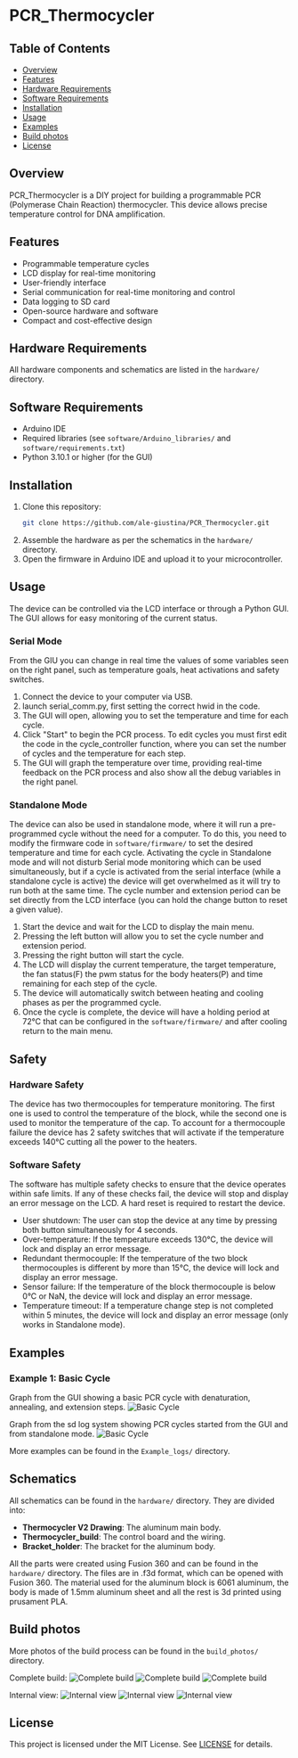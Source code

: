 # PCR_Thermocycler

## Table of Contents
- [Overview](#overview)
- [Features](#features)
- [Hardware Requirements](#hardware-requirements)
- [Software Requirements](#software-requirements)
- [Installation](#installation)
- [Usage](#usage)
- [Examples](#examples)
- [Build photos](#build-photos)
- [License](#license)


## Overview
PCR_Thermocycler is a DIY project for building a programmable PCR (Polymerase Chain Reaction) thermocycler. This device allows precise temperature control for DNA amplification.

## Features
- Programmable temperature cycles
- LCD display for real-time monitoring
- User-friendly interface
- Serial communication for real-time monitoring and control
- Data logging to SD card
- Open-source hardware and software
- Compact and cost-effective design

## Hardware Requirements
All hardware components and schematics are listed in the `hardware/` directory.

## Software Requirements
- Arduino IDE
- Required libraries (see `software/Arduino_libraries/` and `software/requirements.txt`)
- Python 3.10.1 or higher (for the GUI)

## Installation
1. Clone this repository:
    ```bash
    git clone https://github.com/ale-giustina/PCR_Thermocycler.git
    ```
2. Assemble the hardware as per the schematics in the `hardware/` directory.
3. Open the firmware in Arduino IDE and upload it to your microcontroller.

## Usage
The device can be controlled via the LCD interface or through a Python GUI. The GUI allows for easy monitoring of the current status.

### Serial Mode
From the GIU you can change in real time the values of some variables seen on the right panel, such as temperature goals, heat activations and safety switches.
1. Connect the device to your computer via USB.
2. launch serial_comm.py, first setting the correct hwid in the code.
3. The GUI will open, allowing you to set the temperature and time for each cycle.
4. Click "Start" to begin the PCR process.
To edit cycles you must first edit the code in the cycle_controller function, where you can set the number of cycles and the temperature for each step.
5. The GUI will graph the temperature over time, providing real-time feedback on the PCR process and also show all the debug variables in the right panel.

### Standalone Mode
The device can also be used in standalone mode, where it will run a pre-programmed cycle without the need for a computer. To do this, you need to modify the firmware code in `software/firmware/` to set the desired temperature and time for each cycle. Activating the cycle in Standalone mode and will not disturb Serial mode monitoring which can be used simultaneously, but if a cycle is activated from the serial interface (while a standalone cycle is active) the device will get overwhelmed as it will try to run both at the same time. 
The cycle number and extension period can be set directly from the LCD interface (you can hold the change button to reset a given value).
1. Start the device and wait for the LCD to display the main menu.
2. Pressing the left button will allow you to set the cycle number and extension period.
3. Pressing the right button will start the cycle.
4. The LCD will display the current temperature, the target temperature, the fan status(F) the pwm status for the body heaters(P) and time remaining for each step of the cycle.
5. The device will automatically switch between heating and cooling phases as per the programmed cycle.
6. Once the cycle is complete, the device will have a holding period at 72°C that can be configured in the `software/firmware/` and after cooling return to the main menu.


## Safety
### Hardware Safety
The device has two thermocouples for temperature monitoring. The first one is used to control the temperature of the block, while the second one is used to monitor the temperature of the cap. 
To account for a thermocouple failure the device has 2 safety switches that will activate if the temperature exceeds 140°C cutting all the power to the heaters.
### Software Safety
The software has multiple safety checks to ensure that the device operates within safe limits. If any of these checks fail, the device will stop and display an error message on the LCD. A hard reset is required to restart the device.
- User shutdown: The user can stop the device at any time by pressing both button simultaneously for 4 seconds.
- Over-temperature: If the temperature exceeds 130°C, the device will lock and display an error message.
- Redundant thermocouple: If the temperature of the two block thermocouples is different by more than 15°C, the device will lock and display an error message.
- Sensor failure: If the temperature of the block thermocouple is below 0°C or NaN, the device will lock and display an error message.
- Temperature timeout: If a temperature change step is not completed within 5 minutes, the device will lock and display an error message (only works in Standalone mode).
## Examples
### Example 1: Basic Cycle
Graph from the GUI showing a basic PCR cycle with denaturation, annealing, and extension steps.
![Basic Cycle](images/Serial_program.png)

Graph from the sd log system showing PCR cycles started from the GUI and from standalone mode.
![Basic Cycle](images/Test_run_2.png)

More examples can be found in the `Example_logs/` directory.

## Schematics
All schematics can be found in the `hardware/` directory.
They are divided into:
- **Thermocycler V2 Drawing**: The aluminum main body.
- **Thermocycler_build**: The control board and the wiring.
- **Bracket_holder**: The bracket for the aluminum body.

All the parts were created using Fusion 360 and can be found in the `hardware/` directory. The files are in .f3d format, which can be opened with Fusion 360.
The material used for the aluminum block is 6061 aluminum, the body is made of 1.5mm aluminum sheet and all the rest is 3d printed using prusament PLA.

## Build photos
More photos of the build process can be found in the `build_photos/` directory.

Complete build:
![Complete build](build_photos/Complete_build.jpg)
![Complete build](build_photos/Complete_build_2.jpg)
![Complete build](build_photos/Complete_build_3.jpg)

Internal view:
![Internal view](build_photos/Internal_view.jpg)
![Internal view](build_photos/Internal_view_2.jpg)
![Internal view](build_photos/Internal_view_3.jpg)

## License
This project is licensed under the MIT License. See [LICENSE](LICENSE) for details.
